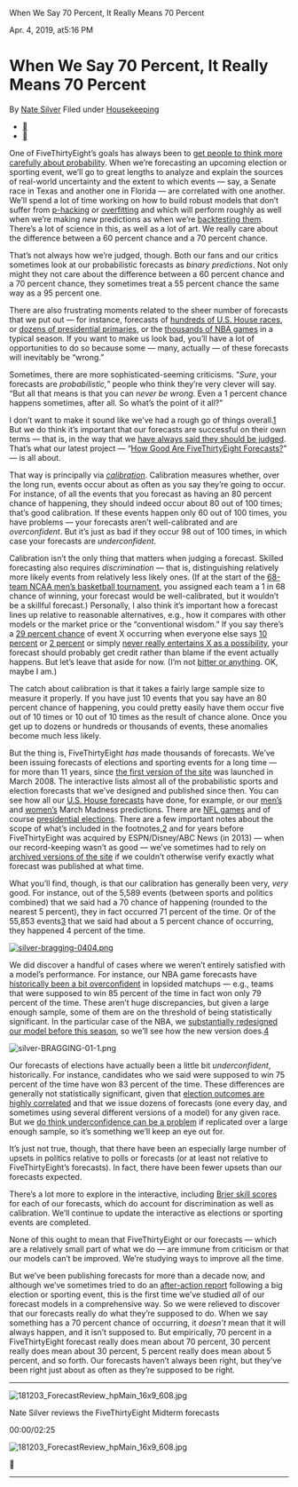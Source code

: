 When We Say 70 Percent, It Really Means 70 Percent

Apr. 4, 2019, at5:16 PM

# When We Say 70 Percent, It Really Means 70 Percent

By [Nate Silver](https://fivethirtyeight.com/contributors/nate-silver/)
Filed under [Housekeeping](https://fivethirtyeight.com/tag/housekeeping/)

- [](https://fivethirtyeight.com/features/when-we-say-70-percent-it-really-means-70-percent/?share=facebook&nb=1)
- [](https://fivethirtyeight.com/features/when-we-say-70-percent-it-really-means-70-percent/?share=twitter&nb=1)

One of FiveThirtyEight’s goals has always been to [get people to think more carefully about probability](https://fivethirtyeight.com/features/the-media-has-a-probability-problem/). When we’re forecasting an upcoming election or sporting event, we’ll go to great lengths to analyze and explain the sources of real-world uncertainty and the extent to which events — say, a Senate race in Texas and another one in Florida — are correlated with one another. We’ll spend a lot of time working on how to build robust models that don’t suffer from [p-hacking](https://fivethirtyeight.com/features/science-isnt-broken/) or [overfitting](http://people.duke.edu/~mababyak/papers/babyakregression.pdf) and which will perform roughly as well when we’re making *new* predictions as when we’re [backtesting them](https://en.wikipedia.org/wiki/Backtesting). There’s a lot of science in this, as well as a lot of art. We really care about the difference between a 60 percent chance and a 70 percent chance.

That’s not always how we’re judged, though. Both our fans and our critics sometimes look at our probabilistic forecasts as *binary*  *predictions*. Not only might they not care about the difference between a 60 percent chance and a 70 percent chance, they sometimes treat a 55 percent chance the same way as a 95 percent one.

There are also frustrating moments related to the sheer number of forecasts that we put out — for instance, forecasts of [hundreds of U.S. House races](https://projects.fivethirtyeight.com/2018-midterm-election-forecast/house/), or [dozens of presidential primaries](https://projects.fivethirtyeight.com/election-2016/primary-forecast/california-democratic/), or the [thousands of NBA games](https://projects.fivethirtyeight.com/2019-nba-predictions/) in a typical season. If you want to make us look bad, you’ll have a lot of opportunities to do so because some — many, actually — of these forecasts will inevitably be “wrong.”

Sometimes, there are more sophisticated-seeming criticisms. “*Sure*, your forecasts are *probabilistic,*” people who think they’re very clever will say. “But all that means is that you can n*ever be wrong*. Even a 1 percent chance happens sometimes, after all. So what’s the point of it all?”

I don’t want to make it sound like we’ve had a rough go of things overall.[1](https://fivethirtyeight.com/features/when-we-say-70-percent-it-really-means-70-percent/#fn-1) But we do think it’s important that our forecasts are successful on their own terms — that is, in the way that we [have always said they should be judged](https://fivethirtyeight.com/?s=calibration+forecast). That’s what our latest project — “[How Good Are FiveThirtyEight Forecasts?](https://projects.fivethirtyeight.com/checking-our-work/)” — is all about.

That way is principally via [*calibration*](https://www.edge.org/conversation/philip_tetlock-edge-master-class-2015-a-short-course-in-superforecasting-class-ii). Calibration measures whether, over the long run, events occur about as often as you say they’re going to occur. For instance, of all the events that you forecast as having an 80 percent chance of happening, they should indeed occur about 80 out of 100 times; that’s good calibration. If these events happen only 60 out of 100 times, you have problems — your forecasts aren’t well-calibrated and are *overconfident*. But it’s just as bad if they occur 98 out of 100 times, in which case your forecasts are *underconfident*.

Calibration isn’t the only thing that matters when judging a forecast. Skilled forecasting also requires *discrimination* — that is, distinguishing relatively more likely events from relatively less likely ones. (If at the start of the [68-team NCAA men’s basketball tournament](https://projects.fivethirtyeight.com/2019-march-madness-predictions/), you assigned each team a 1 in 68 chance of winning, your forecast would be well-calibrated, but it wouldn’t be a skillful forecast.) Personally, I also think it’s important how a forecast lines up relative to reasonable alternatives, e.g., how it compares with other models or the market price or the “conventional wisdom.” If you say there’s a [29 percent chance](https://projects.fivethirtyeight.com/2016-election-forecast/) of event X occurring when everyone else says [10 percent](https://markets.predictwise.com/politics/2016-president-winner) or [2 percent](https://elections.huffingtonpost.com/2016/forecast/president) or simply [never really entertains X as a possibility](https://fivethirtyeight.com/features/there-really-was-a-liberal-media-bubble/), your forecast should probably get credit rather than blame if the event actually happens. But let’s leave that aside for now. (I’m not [bitter or anything](https://fivethirtyeight.com/features/why-fivethirtyeight-gave-trump-a-better-chance-than-almost-anyone-else/). OK, maybe I am.)

The catch about calibration is that it takes a fairly large sample size to measure it properly. If you have just 10 events that you say have an 80 percent chance of happening, you could pretty easily have them occur five out of 10 times or 10 out of 10 times as the result of chance alone. Once you get up to dozens or hundreds or thousands of events, these anomalies become much less likely.

But the thing is, FiveThirtyEight *has* made thousands of forecasts. We’ve been issuing forecasts of elections and sporting events for a long time — for more than 11 years, since [the first version of the site](https://web.archive.org/web/20080512090419/http://www.fivethirtyeight.com/) was launched in March 2008. The interactive lists almost all of the probabilistic sports and election forecasts that we’ve designed and published since then. You can see how all our [U.S. House forecasts](https://projects.fivethirtyeight.com/checking-our-work/us-house-elections/) have done, for example, or our [men’s](https://projects.fivethirtyeight.com/checking-our-work/march-madness-men/) and [women’s](https://projects.fivethirtyeight.com/checking-our-work/march-madness-women/) March Madness predictions. There are [NFL games](https://projects.fivethirtyeight.com/checking-our-work/nfl-games/) and of course [presidential elections](https://projects.fivethirtyeight.com/checking-our-work/presidential-elections/). There are a few important notes about the scope of what’s included in the footnotes,[2](https://fivethirtyeight.com/features/when-we-say-70-percent-it-really-means-70-percent/#fn-2) and for years before FiveThirtyEight was acquired by ESPN/Disney/ABC News (in 2013) — when our record-keeping wasn’t as good — we’ve sometimes had to rely on [archived versions of the site](https://web.archive.org/web/*/www.fivethirtyeight.com) if we couldn’t otherwise verify exactly what forecast was published at what time.

What you’ll find, though, is that our calibration has generally been very, *very* good. For instance, out of the 5,589 events (between sports and politics combined) that we said had a 70 chance of happening (rounded to the nearest 5 percent), they in fact occurred 71 percent of the time. Or of the 55,853 events[3](https://fivethirtyeight.com/features/when-we-say-70-percent-it-really-means-70-percent/#fn-3) that we said had about a 5 percent chance of occurring, they happened 4 percent of the time.

[![silver-bragging-0404.png](../_resources/5c932bfe6655696ed3bd7793a8ca0f51.png)](https://projects.fivethirtyeight.com/checking-our-work/)

We did discover a handful of cases where we weren’t entirely satisfied with a model’s performance. For instance, our NBA game forecasts have [historically been a bit overconfident](https://projects.fivethirtyeight.com/checking-our-work/nba-games/) in lopsided matchups — e.g., teams that were supposed to win 85 percent of the time in fact won only 79 percent of the time. These aren’t huge discrepancies, but given a large enough sample, some of them are on the threshold of being statistically significant. In the particular case of the NBA, we [substantially redesigned our model before this season](https://fivethirtyeight.com/methodology/how-our-nba-predictions-work/), so we’ll see how the new version does.[4](https://fivethirtyeight.com/features/when-we-say-70-percent-it-really-means-70-percent/#fn-4)

![silver-BRAGGING-01-1.png](../_resources/0bdcb17c74670f092f577ef0d4ac4554.png)

Our forecasts of elections have actually been a little bit *underconfident*, historically. For instance, candidates who we said were supposed to win 75 percent of the time have won 83 percent of the time. These differences are generally not statistically significant, given that [election outcomes are highly correlated](https://fivethirtyeight.com/features/election-update-why-our-model-is-more-bullish-than-others-on-trump/) and that we issue dozens of forecasts (one every day, and sometimes using several different versions of a model) for any given race. But we [do think underconfidence can be a problem](https://fivethirtyeight.com/features/how-fivethirtyeights-2018-midterm-forecasts-did/) if replicated over a large enough sample, so it’s something we’ll keep an eye out for.

It’s just not true, though, that there have been an especially large number of upsets in politics relative to polls or forecasts (or at least not relative to FiveThirtyEight’s forecasts). In fact, there have been fewer upsets than our forecasts expected.

There’s a lot more to explore in the interactive, including [Brier skill scores](https://en.wikipedia.org/wiki/Forecast_skill) for each of our forecasts, which do account for discrimination as well as calibration. We’ll continue to update the interactive as elections or sporting events are completed.

None of this ought to mean that FiveThirtyEight or our forecasts — which are a relatively small part of what we do — are immune from criticism or that our models can’t be improved. We’re studying ways to improve all the time.

But we’ve been publishing forecasts for more than a decade now, and although we’ve sometimes tried to do an [after-action report](https://fivethirtyeight.com/features/how-fivethirtyeights-2018-midterm-forecasts-did/) following a big election or sporting event, this is the first time we’ve studied *all* of our forecast models in a comprehensive way. So we were relieved to discover that our forecasts really do what they’re supposed to do. When we say something has a 70 percent chance of occurring, it *doesn’t* mean that it will always happen, and it isn’t supposed to. But empirically, 70 percent in a FiveThirtyEight forecast really does mean about 70 percent, 30 percent really does mean about 30 percent, 5 percent really does mean about 5 percent, and so forth. Our forecasts haven’t always been right, but they’ve been right just about as often as they’re supposed to be right.

* * *

![181203_ForecastReview_hpMain_16x9_608.jpg](../_resources/590b83ca626de2a54f0ba94278cf53e5.jpg)

Nate Silver reviews the FiveThirtyEight Midterm forecasts

00:00/02:25

![181203_ForecastReview_hpMain_16x9_608.jpg](../_resources/590b83ca626de2a54f0ba94278cf53e5.jpg)



* * *